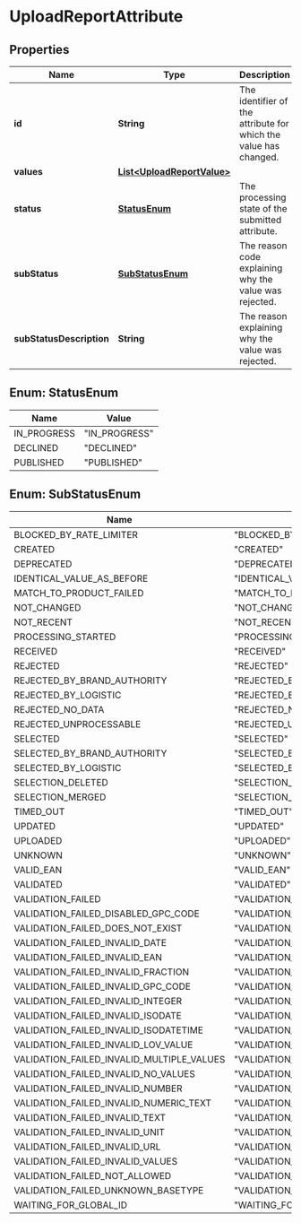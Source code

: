 # UploadReportAttribute

## Properties

 Name                     | Type                                                      | Description                                                      | Notes      
--------------------------|-----------------------------------------------------------|------------------------------------------------------------------|------------
 **id**                   | **String**                                                | The identifier of the attribute for which the value has changed. |
 **values**               | [**List&lt;UploadReportValue&gt;**](UploadReportValue.md) |                                                                  |
 **status**               | [**StatusEnum**](#StatusEnum)                             | The processing state of the submitted attribute.                 |
 **subStatus**            | [**SubStatusEnum**](#SubStatusEnum)                       | The reason code explaining why the value was rejected.           | [optional] 
 **subStatusDescription** | **String**                                                | The reason explaining why the value was rejected.                | [optional] 

<a name="StatusEnum"></a>

## Enum: StatusEnum

 Name        | Value                   
-------------|-------------------------
 IN_PROGRESS | &quot;IN_PROGRESS&quot; 
 DECLINED    | &quot;DECLINED&quot;    
 PUBLISHED   | &quot;PUBLISHED&quot;   

<a name="SubStatusEnum"></a>

## Enum: SubStatusEnum

 Name                                      | Value                                                 
-------------------------------------------|-------------------------------------------------------
 BLOCKED_BY_RATE_LIMITER                   | &quot;BLOCKED_BY_RATE_LIMITER&quot;                   
 CREATED                                   | &quot;CREATED&quot;                                   
 DEPRECATED                                | &quot;DEPRECATED&quot;                                
 IDENTICAL_VALUE_AS_BEFORE                 | &quot;IDENTICAL_VALUE_AS_BEFORE&quot;                 
 MATCH_TO_PRODUCT_FAILED                   | &quot;MATCH_TO_PRODUCT_FAILED&quot;                   
 NOT_CHANGED                               | &quot;NOT_CHANGED&quot;                               
 NOT_RECENT                                | &quot;NOT_RECENT&quot;                                
 PROCESSING_STARTED                        | &quot;PROCESSING_STARTED&quot;                        
 RECEIVED                                  | &quot;RECEIVED&quot;                                  
 REJECTED                                  | &quot;REJECTED&quot;                                  
 REJECTED_BY_BRAND_AUTHORITY               | &quot;REJECTED_BY_BRAND_AUTHORITY&quot;               
 REJECTED_BY_LOGISTIC                      | &quot;REJECTED_BY_LOGISTIC&quot;                      
 REJECTED_NO_DATA                          | &quot;REJECTED_NO_DATA&quot;                          
 REJECTED_UNPROCESSABLE                    | &quot;REJECTED_UNPROCESSABLE&quot;                    
 SELECTED                                  | &quot;SELECTED&quot;                                  
 SELECTED_BY_BRAND_AUTHORITY               | &quot;SELECTED_BY_BRAND_AUTHORITY&quot;               
 SELECTED_BY_LOGISTIC                      | &quot;SELECTED_BY_LOGISTIC&quot;                      
 SELECTION_DELETED                         | &quot;SELECTION_DELETED&quot;                         
 SELECTION_MERGED                          | &quot;SELECTION_MERGED&quot;                          
 TIMED_OUT                                 | &quot;TIMED_OUT&quot;                                 
 UPDATED                                   | &quot;UPDATED&quot;                                   
 UPLOADED                                  | &quot;UPLOADED&quot;                                  
 UNKNOWN                                   | &quot;UNKNOWN&quot;                                   
 VALID_EAN                                 | &quot;VALID_EAN&quot;                                 
 VALIDATED                                 | &quot;VALIDATED&quot;                                 
 VALIDATION_FAILED                         | &quot;VALIDATION_FAILED&quot;                         
 VALIDATION_FAILED_DISABLED_GPC_CODE       | &quot;VALIDATION_FAILED_DISABLED_GPC_CODE&quot;       
 VALIDATION_FAILED_DOES_NOT_EXIST          | &quot;VALIDATION_FAILED_DOES_NOT_EXIST&quot;          
 VALIDATION_FAILED_INVALID_DATE            | &quot;VALIDATION_FAILED_INVALID_DATE&quot;            
 VALIDATION_FAILED_INVALID_EAN             | &quot;VALIDATION_FAILED_INVALID_EAN&quot;             
 VALIDATION_FAILED_INVALID_FRACTION        | &quot;VALIDATION_FAILED_INVALID_FRACTION&quot;        
 VALIDATION_FAILED_INVALID_GPC_CODE        | &quot;VALIDATION_FAILED_INVALID_GPC_CODE&quot;        
 VALIDATION_FAILED_INVALID_INTEGER         | &quot;VALIDATION_FAILED_INVALID_INTEGER&quot;         
 VALIDATION_FAILED_INVALID_ISODATE         | &quot;VALIDATION_FAILED_INVALID_ISODATE&quot;         
 VALIDATION_FAILED_INVALID_ISODATETIME     | &quot;VALIDATION_FAILED_INVALID_ISODATETIME&quot;     
 VALIDATION_FAILED_INVALID_LOV_VALUE       | &quot;VALIDATION_FAILED_INVALID_LOV_VALUE&quot;       
 VALIDATION_FAILED_INVALID_MULTIPLE_VALUES | &quot;VALIDATION_FAILED_INVALID_MULTIPLE_VALUES&quot; 
 VALIDATION_FAILED_INVALID_NO_VALUES       | &quot;VALIDATION_FAILED_INVALID_NO_VALUES&quot;       
 VALIDATION_FAILED_INVALID_NUMBER          | &quot;VALIDATION_FAILED_INVALID_NUMBER&quot;          
 VALIDATION_FAILED_INVALID_NUMERIC_TEXT    | &quot;VALIDATION_FAILED_INVALID_NUMERIC_TEXT&quot;    
 VALIDATION_FAILED_INVALID_TEXT            | &quot;VALIDATION_FAILED_INVALID_TEXT&quot;            
 VALIDATION_FAILED_INVALID_UNIT            | &quot;VALIDATION_FAILED_INVALID_UNIT&quot;            
 VALIDATION_FAILED_INVALID_URL             | &quot;VALIDATION_FAILED_INVALID_URL&quot;             
 VALIDATION_FAILED_INVALID_VALUES          | &quot;VALIDATION_FAILED_INVALID_VALUES&quot;          
 VALIDATION_FAILED_NOT_ALLOWED             | &quot;VALIDATION_FAILED_NOT_ALLOWED&quot;             
 VALIDATION_FAILED_UNKNOWN_BASETYPE        | &quot;VALIDATION_FAILED_UNKNOWN_BASETYPE&quot;        
 WAITING_FOR_GLOBAL_ID                     | &quot;WAITING_FOR_GLOBAL_ID&quot;                     




